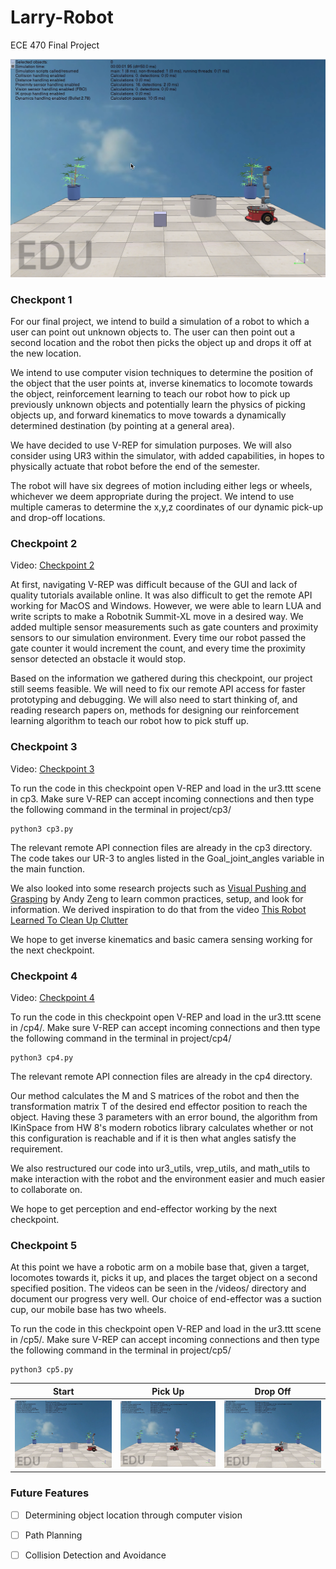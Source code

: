 # Larry-Robot
ECE 470 Final Project

![Robot](/images/overview.png)

### Checkpont 1
For our final project, we intend to build a simulation of a robot to which a user can point out unknown objects to. The user can then point out a second location and the robot then picks the object up and drops it off at the new location.

We intend to use computer vision techniques to determine the position of the object that the user points at, inverse kinematics to locomote towards the object, reinforcement learning to teach our robot how to pick up previously unknown objects and potentially learn the physics of picking objects up, and forward kinematics to move towards a dynamically determined destination (by pointing at a general area).

We have decided to use V-REP for simulation purposes. We will also consider using UR3 within the simulator, with added capabilities, in hopes to physically actuate that robot before the end of the semester.

The robot will have six degrees of motion including either legs or wheels, whichever we deem appropriate during the project. We intend to use multiple cameras to determine the x,y,z coordinates of our dynamic pick-up and drop-off locations.

### Checkpoint 2
Video:  [Checkpoint 2](https://youtu.be/yc8lZDzVkz0)

At first, navigating V-REP was difficult because of the GUI and lack of quality tutorials available online. It was also difficult to get the remote API working for MacOS and Windows. However, we were able to learn LUA and write scripts to make a Robotnik Summit-XL move in a desired way. We added multiple sensor measurements such as gate counters and proximity sensors to our simulation environment. Every time our robot passed the gate counter it would increment the count, and every time the proximity sensor detected an obstacle it would stop.

Based on the information we gathered during this checkpoint, our project still seems feasible. We will need to fix our remote API access for faster prototyping and debugging. We will also need to start thinking of, and reading research papers on, methods for designing our reinforcement learning algorithm to teach our robot how to pick stuff up.

### Checkpoint 3
Video:  [Checkpoint 3](https://youtu.be/MoAWaUwMhmc)

To run the code in this checkpoint open V-REP and load in the ur3.ttt scene in cp3. Make sure V-REP can accept incoming connections and then type the following command in the terminal in project/cp3/
```
python3 cp3.py
```
The relevant remote API connection files are already in the cp3 directory.
The code takes our UR-3 to angles listed in the Goal_joint_angles variable in the main function.

We also looked into some research projects such as [Visual Pushing and Grasping](https://github.com/andyzeng/visual-pushing-grasping) by Andy Zeng to learn common practices, setup, and look for information. We derived inspiration to do that from the video [This Robot Learned To Clean Up Clutter](https://www.youtube.com/watch?v=txHQoYKaSUk)

We hope to get inverse kinematics and basic camera sensing working for the next checkpoint.

### Checkpoint 4
Video:  [Checkpoint 4](https://youtu.be/nPya1e8HnMI)

To run the code in this checkpoint open V-REP and load in the ur3.ttt scene in /cp4/. Make sure V-REP can accept incoming connections and then type the following command in the terminal in project/cp4/
```
python3 cp4.py
```
The relevant remote API connection files are already in the cp4 directory.

Our method calculates the M and S matrices of the robot and then the transformation matrix T of the desired end effector position to reach the object. Having these 3 parameters with an error bound, the algorithm from IKinSpace from HW 8's modern robotics library calculates whether or not this configuration is reachable and if it is then what angles satisfy the requirement.

We also restructured our code into ur3_utils, vrep_utils, and math_utils to make interaction with the robot and the environment easier and much easier to collaborate on.  

We hope to get perception and end-effector working by the next checkpoint.


### Checkpoint 5
At this point we have a robotic arm on a mobile base that, given a target, locomotes towards it, picks it up, and places the target object on a second specified position. The videos can be seen in the /videos/ directory and document our progress very well. Our choice of end-effector was a suction cup, our mobile base has two wheels.

To run the code in this checkpoint open V-REP and load in the ur3.ttt scene in /cp5/. Make sure V-REP can accept incoming connections and then type the following command in the terminal in project/cp5/
```
python3 cp5.py
```


Start                          |          Pick Up              |          Drop Off
:-------------------------:|:------------------------:|:-------------------------:
![1](/images/overview.png) | ![2](/images/pickingup.png) | ![3](/images/droppingoff.png)


### Future Features
- [ ] Determining object location through computer vision
- [ ] Path Planning
- [ ] Collision Detection and Avoidance

